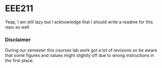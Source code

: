 # EEE211
Yeap, I am still lazy but I acknowledge that I should write a readme for this repo as well.

### Disclaimer
During our semester this courses lab work got a lot of revisions so be aware that some figures and values might slightly off due to wrong instructions in the first place.

